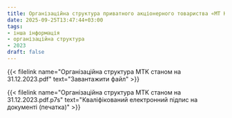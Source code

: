 ```yaml
---
title: Організаційна структура приватного акціонерного товариства «МТ Консалтінг» станом на 31.12.2023 р.
date: 2025-09-25T13:47:44+03:00
tags:
- інша інформація
- організаційна структура
- 2023
draft: false
---
```


{{< filelink name="Організаційна структура MTK станом на 31.12.2023.pdf" text="Завантажити файл" >}}

{{< filelink name="Організаційна структура MTK станом на 31.12.2023.pdf.p7s" text="Кваліфікований електронний підпис на документі (печатка)" >}}
